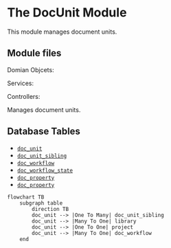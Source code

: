 # The DocUnit Module

This module manages document units.

## Module files

Domian Objcets:

Services:

Controllers:

Manages document units.

## Database Tables
- [`doc_unit`](../db.md#doc_unit)
- [`doc_unit_sibling`](../db.md#doc_unit_sibling)
- [`doc_workflow`](../db.md#doc_workflow) 
- [`doc_workflow_state`](../db.md#doc_workflow_state) 
- [`doc_property`](../db.md#doc_property)
- [`doc_property`](../db.md#doc_property_type)

```mermaid
flowchart TB
    subgraph table
        direction TB
        doc_unit --> |One To Many| doc_unit_sibling
        doc_unit --> |Many To One| library
        doc_unit --> |One To One| project
        doc_unit --> |Many To One| doc_workflow
    end
```


